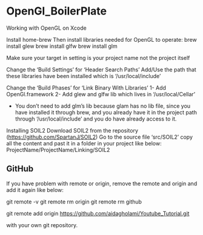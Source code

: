 # OpenGl_BoilerPlate
Working with OpenGL on Xcode

Install home-brew
Then install libraries needed for OpenGL to operate:
brew install glew
brew install glfw
brew install glm

Make sure your target in setting is your project name not the project itself

Change the ‘Build Settings’ for ‘Header Search Paths’ Add/Use the path that these libraries have been installed which is ‘/usr/local/include’

Change the ‘Build Phases’ for ‘Link Binary With Libraries’
1- Add OpenGl.framework
2- Add glew and glfw lib which lives in ‘/usr/local/Cellar’

* You don’t need to add glm’s lib because glam has no lib file, since you have installed it through brew, and you already have it in the project path through ‘/usr/local/include’ and you do have already access to it.


Installing SOIL2
Download SOIL2 from the repository (https://github.com/SpartanJ/SOIL2)
Go to the source file ‘src/SOIL2’ copy all the content and past it  in a folder in your project like below:
ProjectName/ProjectName/Linking/SOIL2


## GitHub
If you have problem with remote or origin, remove the remote and origin and add it again like below:

git remote -v
git remote rm origin
git remote rm github

git remote add origin https://github.com/aidagholami/Youtube_Tutorial.git

with your own git repository.
